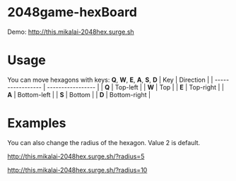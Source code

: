 # 2048game-hexBoard

Demo: http://this.mikalai-2048hex.surge.sh

# Usage
You can move hexagons with keys: **Q**, **W**, **E**, **A**, **S**, **D**
| Key       | Direction       |
| ----------------- | ----------------- |
| **Q** | Top-left |
| **W**    | Top |
| **E**    | Top-right |
| **A**    | Bottom-left |
| **S**    | Bottom |
| **D**    | Bottom-right |

# Examples
You can also change the radius of the hexagon. Value 2 is default.

http://this.mikalai-2048hex.surge.sh/?radius=5

http://this.mikalai-2048hex.surge.sh/?radius=10
